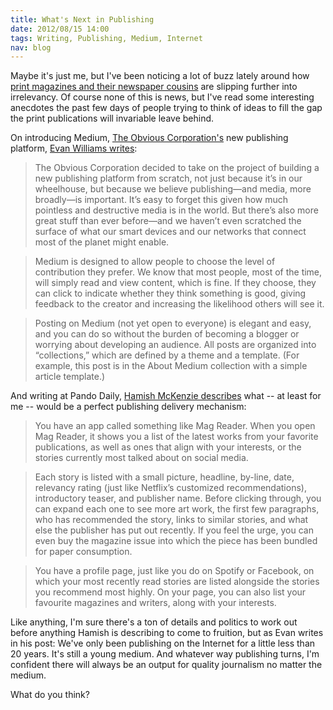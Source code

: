 ```yaml
--- 
title: What's Next in Publishing	
date: 2012/08/15 14:00
tags: Writing, Publishing, Medium, Internet
nav: blog
---
```


Maybe it's just me, but I've been noticing a lot of buzz lately around how [print magazines and their newspaper cousins](http://www.nytimes.com/2012/08/13/business/media/wondering-how-far-magazines-must-fall.html?_r=1&pagewanted=all) are slipping further into irrelevancy. Of course none of this is news, but I've read some interesting anecdotes the past few days of people trying to think of ideas to fill the gap the print publications will invariable leave behind.

On introducing Medium, [The Obvious Corporation's](https://medium.com/p/3cb1d19eae8) new publishing platform, [Evan Williams writes](https://medium.com/p/9e53ca408c48):
> The Obvious Corporation decided to take on the project of building a new publishing platform from scratch, not just because it’s in our wheelhouse, but because we believe publishing—and media, more broadly—is important. It’s easy to forget this given how much pointless and destructive media is in the world. But there’s also more great stuff than ever before—and we haven’t even scratched the surface of what our smart devices and our networks that connect most of the planet might enable.

> Medium is designed to allow people to choose the level of contribution they prefer. We know that most people, most of the time, will simply read and view content, which is fine. If they choose, they can click to indicate whether they think something is good, giving feedback to the creator and increasing the likelihood others will see it.

> Posting on Medium (not yet open to everyone) is elegant and easy, and you can do so without the burden of becoming a blogger or worrying about developing an audience. All posts are organized into “collections,” which are defined by a theme and a template. (For example, this post is in the About Medium collection with a simple article template.)

And writing at Pando Daily, [Hamish McKenzie describes](http://pandodaily.com/2012/03/26/the-future-of-magazines-should-look-a-lot-like-spotify/) what -- at least for me -- would be a perfect publishing delivery mechanism:
> You have an app called something like Mag Reader. When you open Mag Reader, it shows you a list of the latest works from your favorite publications, as well as ones that align with your interests, or the stories currently most talked about on social media.

> Each story is listed with a small picture, headline, by-line, date, relevancy rating (just like Netflix’s customized recommendations), introductory teaser, and publisher name. Before clicking through, you can expand each one to see more art work, the first few paragraphs, who has recommended the story, links to similar stories, and what else the publisher has put out recently. If you feel the urge, you can even buy the magazine issue into which the piece has been bundled for paper consumption.

> You have a profile page, just like you do on Spotify or Facebook, on which your most recently read stories are listed alongside the stories you recommend most highly. On your page, you can also list your favourite magazines and writers, along with your interests.

Like anything, I'm sure there's a ton of details and politics to work out before anything Hamish is describing to come to fruition, but as Evan writes in his post: We've only been publishing on the Internet for a little less than 20 years. It's still a young medium. And whatever way publishing turns, I'm confident there will always be an output for quality journalism no matter the medium.

What do you think?
